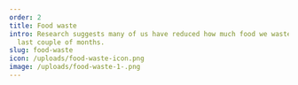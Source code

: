 ```yaml
---
order: 2
title: Food waste
intro: Research suggests many of us have reduced how much food we waste over the
  last couple of months.
slug: food-waste
icon: /uploads/food-waste-icon.png
image: /uploads/food-waste-1-.png
---
```

